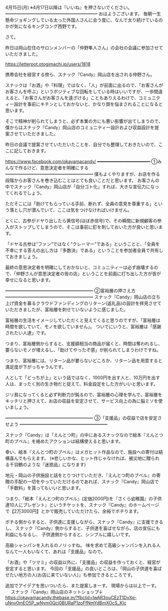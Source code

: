 4月15日(月) ※4月17日以降は『いいね』を押さないでください。
━━━━━━━━━━━━━━━━━━━━━
おはようございます。
毎朝一生懸命ジョギングしている太った外国人さんに会う度に、なんで太り続けているのかが気になるキングコング西野です。

さて。

昨日は岡山在住のサロンメンバーの「仲野隼人さん」の会社の会議に参加させていただきました。

https://letterpot.otogimachi.jp/users/1818

携帯会社を経営する傍ら、スナック『Candy』岡山店を出される仲野さん。

スナックは「お酒」や「料理」ではなく、「人」が前面に出るので、「お客さんがお客さんを呼ぶ」というボジティブな回転をしている時はいいですが、一歩間違えると、「お客さんがお客さんを遠ざける」こともありえるわけで、コミュニティー設計を事前にキチンとしておかないと、かなり頭を悩まされることになると思います。

そこで精神が削られてしまうと、必ず本業の方にも悪い影響が出てしまうので、僕からはスナック『Candy』岡山店のコミュニティー設計および収益設計を提案させていただきました。

昨日の会議で提案させていただいたことを、自分でも整理しておきたいので、ここに記しておきます。

https://www.facebook.com/okayamacandy/
━━━━━━━━━━━━━━━━━━━━
①みんなで作るけど、意思決定者を明確にする
━━━━━━━━━━━━━━━━━━━━
僕もよくやりますが、お店を作る段階からお客さんを巻き込むことはとても良いことだと思います。
お客さんの中でスナック『Candy』岡山店が「自分ゴト化」すれば、大きな宣伝力になってくれるでしょう。

ただそこには「助けてもらっている手前、断れず、全員の意見を尊重する」という落とし穴が潜んでいて、ここは気をつけなければいけません。

とくに、古参がドヤり出したら黄信号(ほぼ赤信号)で、その瞬間に新規顧客の参入がストップしてしまうので、そこは事前に釘を刺しておいた方が良いと思います。

「ドヤる古参は“ファン”ではなく“クレーマー”である」ということと、「全員を不幸にする答えの出し方は『多数決』である」ということを参加者全員で共有しておきましょう。

最終の意思決定者を明確にしておかないと、コミュニティーは必ず崩壊するので、「仲野さんが意思決定者の皆の店」ということを前面に打ち出した方が皆が幸せになると思います。

━━━━━━━━━━━━━━━━━━━━
②富裕層の押さえ方
━━━━━━━━━━━━━━━━━━━━
スナック『Candy』岡山店の立ち上げ資金を募るクラウドファンディングのリターン(返礼品)の設計を拝見させていただきましたが、富裕層を刺せていないように感じました。

富裕層の生活をイメージしていただくと見えてくると思うのですが、「富裕層は時間を欲していて、モノを欲していません」。
ついでにいうと、富裕層は「感謝されたい人達」です。

つまり、富裕層側からすると、支援額相当の商品が届くと、時間は奪われるし、要らないモノが増えるし、「助けてやったぞ感」が削られてしまうわけですね。

つまり、富裕層には、リターン品が要らないどころか、リターン品を用意すると満足度が下がっちゃうんです。

人として「どっちが上」という話ではなく、1000円を出す人と、10万円を出す人は、まったく別の生き物だと捉えて、料金設定をした方がいいと思います。

ジリ貧になってくると必ず判断力が鈍るので、富裕層の心理を学んで、富裕層をキッチリと押さえて、お店の収益を安定させて、サービス向上の為に脳ミソを使いましょう。

━━━━━━━━━━━━━━━━━━━━
③「支援品」の収益で店を安定させよう
━━━━━━━━━━━━━━━━━━━━

スナック『Candy』は「えんとつ町」の中にあるスナックなので絵本『えんとつ町のプペル』を絡めたアクションは結構使えると思います。

幸い、絵本『えんとつ町のプペル』はメガヒット作品なので、施設への寄付は結構喜んでもらえます。
(※悲しいかな、ヒット作じゃなければ、被災地に贈られる千羽鶴のような『迷惑品』になります)

地元・岡山の子供施設と話をとりつけていただき、『えんとつ町のプペル』の寄贈の手配の一切をやっていただけるのであれば、スナック『Candy』岡山店で「手数料」を貰ってもいいと思います。

つまり、「絵本『えんとつ町のプペル』(定価2000円)を『さくら幼稚園』の子供達10人にプレゼント』というチケットを、スナック『Candy』のホームページで【2万3000円】とかで販売していただけたら、余裕でポチります。

ポチる側からすると、子供達に支援しながら、スナック『Candy』に支援できるし、
スナック『Candy』側からすると、子供達を喜ばせながら、店の宣伝にも利益にもなるし、
子供達側からすると、シンプルに嬉しいです。

高級シャンパンを入れるのノリっすね。
味を求めて高級シャンパンを入れる人なんて一人もいなくて、あれは「支援品」なので。

「お酒」や「ツマミ」の収益以外に、「支援品」の収益を作っておくと、経営が安定すると思います。
今回の「支援品」の良いところは、「岡山の子供達を喜ばせたい地方の人(お店に来ていない人)」も参加できるところです。

追加でアイデアを思いついたら、また提案しまーす。
現場からは以上でーす。
　
スナック『Candy』岡山店のネットショップ↓
https://okayamacandy.thebase.in/?fbclid=IwAR3ouCEzT1DvXe-uNnv0mEO5P_wNym0Qci0BURaP1zoFfNmYdBmXOcS_KIc
